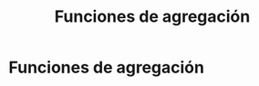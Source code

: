 ﻿---
title: "Funciones de agregación"
Position: 1
---


# Funciones de agregación

<section-index />

